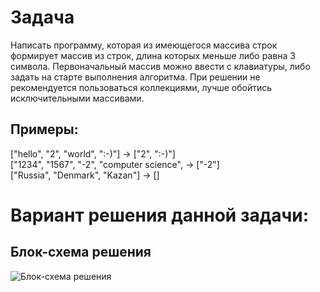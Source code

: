 # Задача
Написать программу, которая из имеющегося массива строк формирует массив из строк, 
длина которых меньше либо равна 3 символа. Первоначальный массив можно ввести с клавиатуры, 
либо задать на старте выполнения алгоритма. При решении не рекомендуется пользоваться коллекциями, 
лучше обойтись исключительными массивами.
## Примеры:
["hello", "2", "world", ":-)"] -> ["2", ":-)"]\
["1234", "1567", "-2", "computer science", -> ["-2"]\
["Russia", "Denmark", "Kazan"] -> []

# Вариант решения данной задачи:
## Блок-схема решения

![Блок-схема решения](block_diagram.drawio)
